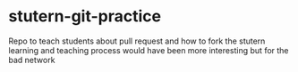 # stutern-git-practice
Repo to teach students about pull request and how to fork
the stutern learning and teaching process would have been more interesting but for the bad network
